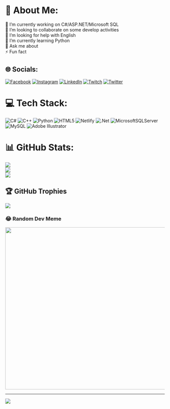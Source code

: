 # 💫 About Me:
🔭 I’m currently working on C#/ASP.NET/Microsoft SQL<br>👯 I’m looking to collaborate on some develop activities <br>🤝 I’m looking for help with English<br>🌱 I’m currently learning Python<br>💬 Ask me about<br>⚡ Fun fact


## 🌐 Socials:
[![Facebook](https://img.shields.io/badge/Facebook-%231877F2.svg?logo=Facebook&logoColor=white)](https://facebook.com/Javi505am) [![Instagram](https://img.shields.io/badge/Instagram-%23E4405F.svg?logo=Instagram&logoColor=white)](https://instagram.com/Javi505am) [![LinkedIn](https://img.shields.io/badge/LinkedIn-%230077B5.svg?logo=linkedin&logoColor=white)](https://linkedin.com/in/javier-villalvazo) [![Twitch](https://img.shields.io/badge/Twitch-%239146FF.svg?logo=Twitch&logoColor=white)](https://twitch.tv/javi505am) [![Twitter](https://img.shields.io/badge/Twitter-%231DA1F2.svg?logo=Twitter&logoColor=white)](https://twitter.com/javi505_am) 

# 💻 Tech Stack:
![C#](https://img.shields.io/badge/c%23-%23239120.svg?style=flat&logo=c-sharp&logoColor=white) ![C++](https://img.shields.io/badge/c++-%2300599C.svg?style=flat&logo=c%2B%2B&logoColor=white) ![Python](https://img.shields.io/badge/python-3670A0?style=flat&logo=python&logoColor=ffdd54) ![HTML5](https://img.shields.io/badge/html5-%23E34F26.svg?style=flat&logo=html5&logoColor=white) ![Netlify](https://img.shields.io/badge/netlify-%23000000.svg?style=flat&logo=netlify&logoColor=#00C7B7) ![.Net](https://img.shields.io/badge/.NET-5C2D91?style=flat&logo=.net&logoColor=white) ![MicrosoftSQLServer](https://img.shields.io/badge/Microsoft%20SQL%20Sever-CC2927?style=flat&logo=microsoft%20sql%20server&logoColor=white) ![MySQL](https://img.shields.io/badge/mysql-%2300f.svg?style=flat&logo=mysql&logoColor=white) ![Adobe Illustrator](https://img.shields.io/badge/adobeillustrator-%23FF9A00.svg?style=flat&logo=adobeillustrator&logoColor=white)
# 📊 GitHub Stats:
![](https://github-readme-stats.vercel.app/api?username=javi505amx&theme=dark&hide_border=false&include_all_commits=true&count_private=true)<br/>
![](https://github-readme-streak-stats.herokuapp.com/?user=javi505amx&theme=dark&hide_border=false)<br/>
![](https://github-readme-stats.vercel.app/api/top-langs/?username=javi505amx&theme=dark&hide_border=false&include_all_commits=true&count_private=true&layout=compact)

## 🏆 GitHub Trophies
![](https://github-profile-trophy.vercel.app/?username=javi505amx&theme=monokai&no-frame=false&no-bg=true&margin-w=4)

### 😂 Random Dev Meme
<img src="https://random-memer.herokuapp.com/" width="512px"/>

---
[![](https://visitcount.itsvg.in/api?id=javi505amx&icon=0&color=0)](https://visitcount.itsvg.in)

<!-- Proudly created with GPRM ( https://gprm.itsvg.in ) -->
